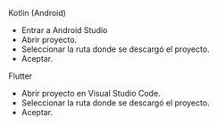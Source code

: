 Kotlin (Android) 

* Entrar a Android Studio
* Abrir proyecto. 
* Seleccionar la ruta donde se descargó el proyecto. 
* Aceptar. 

Flutter 

* Abrir proyecto en Visual Studio Code.
* Seleccionar la ruta donde se descargó el proyecto. 
* Aceptar. 
